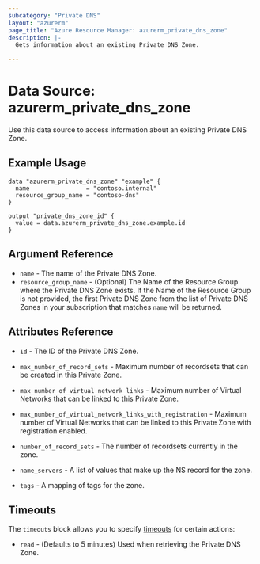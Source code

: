 ```yaml
---
subcategory: "Private DNS"
layout: "azurerm"
page_title: "Azure Resource Manager: azurerm_private_dns_zone"
description: |-
  Gets information about an existing Private DNS Zone.

---
```


# Data Source: azurerm_private_dns_zone

Use this data source to access information about an existing Private DNS Zone.

## Example Usage

```hcl
data "azurerm_private_dns_zone" "example" {
  name                = "contoso.internal"
  resource_group_name = "contoso-dns"
}

output "private_dns_zone_id" {
  value = data.azurerm_private_dns_zone.example.id
}
```

## Argument Reference

* `name` - The name of the Private DNS Zone.
* `resource_group_name` - (Optional) The Name of the Resource Group where the Private DNS Zone exists.
If the Name of the Resource Group is not provided, the first Private DNS Zone from the list of Private
DNS Zones in your subscription that matches `name` will be returned.

## Attributes Reference

* `id` - The ID of the Private DNS Zone.

* `max_number_of_record_sets` - Maximum number of recordsets that can be created in this Private Zone.
* `max_number_of_virtual_network_links` - Maximum number of Virtual Networks that can be linked to this Private Zone.
* `max_number_of_virtual_network_links_with_registration` - Maximum number of Virtual Networks that can be linked to this Private Zone with registration enabled.
* `number_of_record_sets` - The number of recordsets currently in the zone.
* `name_servers` - A list of values that make up the NS record for the zone.
* `tags` - A mapping of tags for the zone.

## Timeouts

The `timeouts` block allows you to specify [timeouts](https://www.terraform.io/docs/configuration/resources.html#timeouts) for certain actions:

* `read` - (Defaults to 5 minutes) Used when retrieving the Private DNS Zone.
